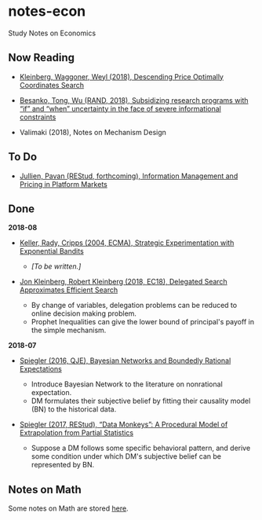 # notes-econ
Study Notes on Economics

## Now Reading
- [Kleinberg, Waggoner, Weyl (2018), Descending Price Optimally Coordinates Search](https://papers.ssrn.com/sol3/papers.cfm?abstract_id=2753858)

- [Besanko, Tong, Wu (RAND, 2018), Subsidizing research programs with “if” and “when” uncertainty in the face of severe informational constraints](https://onlinelibrary.wiley.com/doi/abs/10.1111/1756-2171.12227)

- Valimaki (2018), Notes on Mechanism Design

## To Do
- [Jullien, Pavan (REStud, forthcoming), Information Management and Pricing in Platform Markets](https://academic.oup.com/restud/advance-article-abstract/doi/10.1093/restud/rdy040/5062616?redirectedFrom=fulltext)

## Done

**2018-08**

- [Keller, Rady, Cripps (2004, ECMA), Strategic Experimentation with Exponential Bandits](https://onlinelibrary.wiley.com/doi/pdf/10.1111/j.1468-0262.2005.00564.x)

  - *[To be written.]*

- [Jon Kleinberg, Robert Kleinberg (2018, EC18), Delegated Search Approximates Efficient Search](https://dl.acm.org/citation.cfm?id=3219205)

  - By change of variables, delegation problems can be reduced to online decision making problem.
  - Prophet Inequalities can give the lower bound of principal's payoff in the simple mechanism.

**2018-07**
- [Spiegler (2016, QJE), Bayesian Networks and Boundedly Rational Expectations](https://academic.oup.com/qje/article-abstract/131/3/1243/2461139?redirectedFrom=PDF)

  - Introduce Bayesian Network to the literature on nonrational expectation.
  - DM formulates their subjective belief by fitting their causality model (BN) to the historical data.

- [Spiegler (2017, REStud), “Data Monkeys”: A Procedural Model of Extrapolation from Partial Statistics](https://academic.oup.com/restud/article-abstract/84/4/1818/2929388)

  - Suppose a DM follows some specific behavioral pattern, and derive some condition under which DM's subjective belief can be represented by BN.

## Notes on Math
Some notes on Math are stored [here](./notes-math).

